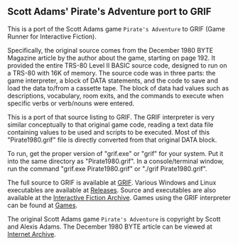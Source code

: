 ## Scott Adams' Pirate's Adventure port to GRIF

This is a port of the Scott Adams game `Pirate's Adventure` to GRIF (Game Runner for Interactive Fiction).

Specifically, the original source comes from the December 1980 BYTE Magazine article by the author about the game, starting on page 192. It provided the entire TRS-80 Level II BASIC source code, designed to run on a TRS-80 with 16K of memory. The source code was in three parts: the game interpreter, a block of DATA statements, and the code to save and load the data to/from a cassette tape. The block of data had values such as descriptions, vocabulary, room exits, and the commands to execute when specific verbs or verb/nouns were entered.

This is a port of that source listing to GRIF. The GRIF interpreter is very similar conceptually to that original game code, reading a text data file containing values to be used and scripts to be executed. Most of this "Pirate1980.grif" file is directly converted from that original DATA block.

To run, get the proper version of "grif.exe" or "grif" for your system. Put it into the same directory as "Pirate1980.grif". In a console/terminal window, run the command "grif.exe Pirate1980.grif" or "./grif Pirate1980.grif".

The full source to GRIF is available at [GRIF](https://github.com/BakkerGames/GRIF). Various Windows and Linux executables are available at [Releases](https://github.com/BakkerGames/GRIF/releases). Source and executables are also available at the [Interactive Fiction Archive](https://www.ifarchive.org/indexes/if-archive/programming/grif/). Games using the GRIF interpreter can be found at [Games](https://www.ifarchive.org/indexes/if-archive/games/grif/).

The original Scott Adams game `Pirate's Adventure` is copyright by Scott and Alexis Adams. The December 1980 BYTE article can be viewed at [Internet Archive](https://archive.org/details/byte-magazine-1980-12/page/n193/mode/2up).
